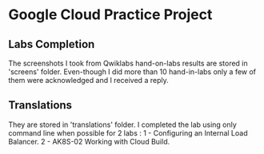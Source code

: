 # Google Cloud Practice Project
## Labs Completion
The screenshots I took from Qwiklabs hand-on-labs results are stored in 'screens' folder.
Even-though I did more than 10 hand-in-labs only a few of them were acknowledged and I received a reply.

## Translations
They are stored in 'translations' folder.
I completed the lab using only command line when possible for 2 labs :
 1 - Configuring an Internal Load Balancer.
 2 - AK8S-02 Working with Cloud Build.
